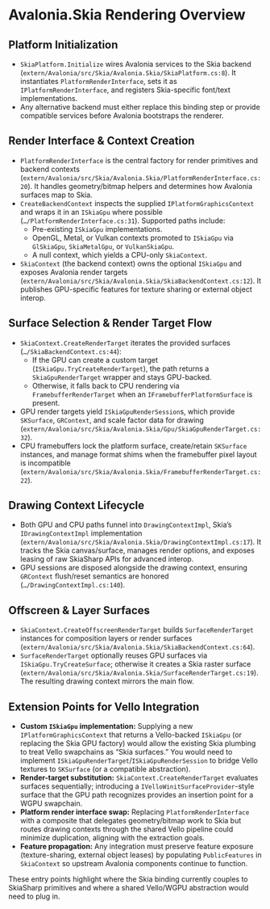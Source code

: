 # Avalonia.Skia Rendering Overview

## Platform Initialization
- `SkiaPlatform.Initialize` wires Avalonia services to the Skia backend (`extern/Avalonia/src/Skia/Avalonia.Skia/SkiaPlatform.cs:8`). It instantiates `PlatformRenderInterface`, sets it as `IPlatformRenderInterface`, and registers Skia-specific font/text implementations.
- Any alternative backend must either replace this binding step or provide compatible services before Avalonia bootstraps the renderer.

## Render Interface & Context Creation
- `PlatformRenderInterface` is the central factory for render primitives and backend contexts (`extern/Avalonia/src/Skia/Avalonia.Skia/PlatformRenderInterface.cs:20`). It handles geometry/bitmap helpers and determines how Avalonia surfaces map to Skia.
- `CreateBackendContext` inspects the supplied `IPlatformGraphicsContext` and wraps it in an `ISkiaGpu` where possible (`…/PlatformRenderInterface.cs:31`). Supported paths include:
  - Pre-existing `ISkiaGpu` implementations.
  - OpenGL, Metal, or Vulkan contexts promoted to `ISkiaGpu` via `GlSkiaGpu`, `SkiaMetalGpu`, or `VulkanSkiaGpu`.
  - A null context, which yields a CPU-only `SkiaContext`.
- `SkiaContext` (the backend context) owns the optional `ISkiaGpu` and exposes Avalonia render targets (`extern/Avalonia/src/Skia/Avalonia.Skia/SkiaBackendContext.cs:12`). It publishes GPU-specific features for texture sharing or external object interop.

## Surface Selection & Render Target Flow
- `SkiaContext.CreateRenderTarget` iterates the provided surfaces (`…/SkiaBackendContext.cs:44`):
  - If the GPU can create a custom target (`ISkiaGpu.TryCreateRenderTarget`), the path returns a `SkiaGpuRenderTarget` wrapper and stays GPU-backed.
  - Otherwise, it falls back to CPU rendering via `FramebufferRenderTarget` when an `IFramebufferPlatformSurface` is present.
- GPU render targets yield `ISkiaGpuRenderSession`s, which provide `SKSurface`, `GRContext`, and scale factor data for drawing (`extern/Avalonia/src/Skia/Avalonia.Skia/Gpu/SkiaGpuRenderTarget.cs:32`).
- CPU framebuffers lock the platform surface, create/retain `SKSurface` instances, and manage format shims when the framebuffer pixel layout is incompatible (`extern/Avalonia/src/Skia/Avalonia.Skia/FramebufferRenderTarget.cs:22`).

## Drawing Context Lifecycle
- Both GPU and CPU paths funnel into `DrawingContextImpl`, Skia’s `IDrawingContextImpl` implementation (`extern/Avalonia/src/Skia/Avalonia.Skia/DrawingContextImpl.cs:17`). It tracks the Skia canvas/surface, manages render options, and exposes leasing of raw SkiaSharp APIs for advanced interop.
- GPU sessions are disposed alongside the drawing context, ensuring `GRContext` flush/reset semantics are honored (`…/DrawingContextImpl.cs:140`).

## Offscreen & Layer Surfaces
- `SkiaContext.CreateOffscreenRenderTarget` builds `SurfaceRenderTarget` instances for composition layers or render surfaces (`extern/Avalonia/src/Skia/Avalonia.Skia/SkiaBackendContext.cs:64`).
- `SurfaceRenderTarget` optionally reuses GPU surfaces via `ISkiaGpu.TryCreateSurface`; otherwise it creates a Skia raster surface (`extern/Avalonia/src/Skia/Avalonia.Skia/SurfaceRenderTarget.cs:19`). The resulting drawing context mirrors the main flow.

## Extension Points for Vello Integration
- **Custom `ISkiaGpu` implementation:** Supplying a new `IPlatformGraphicsContext` that returns a Vello-backed `ISkiaGpu` (or replacing the Skia GPU factory) would allow the existing Skia plumbing to treat Vello swapchains as “Skia surfaces.” You would need to implement `ISkiaGpuRenderTarget`/`ISkiaGpuRenderSession` to bridge Vello textures to `SKSurface` (or a compatible abstraction).
- **Render-target substitution:** `SkiaContext.CreateRenderTarget` evaluates surfaces sequentially; introducing a `IVelloWinitSurfaceProvider`-style surface that the GPU path recognizes provides an insertion point for a WGPU swapchain.
- **Platform render interface swap:** Replacing `PlatformRenderInterface` with a composite that delegates geometry/bitmap work to Skia but routes drawing contexts through the shared Vello pipeline could minimize duplication, aligning with the extraction goals.
- **Feature propagation:** Any integration must preserve feature exposure (texture-sharing, external object leases) by populating `PublicFeatures` in `SkiaContext` so upstream Avalonia components continue to function.

These entry points highlight where the Skia binding currently couples to SkiaSharp primitives and where a shared Vello/WGPU abstraction would need to plug in.
